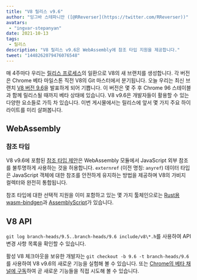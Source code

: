 ```yaml
---
title: "V8 릴리스 v9.6"
author: "잉그바 스테파니안 ([@RReverser](https://twitter.com/RReverser))"
avatars:
 - "ingvar-stepanyan"
date: 2021-10-13
tags:
 - 릴리스
description: "V8 릴리스 v9.6은 WebAssembly에 참조 타입 지원을 제공합니다."
tweet: "1448262079476076548"
---
```

매 4주마다 우리는 [릴리스 프로세스](https://v8.dev/docs/release-process)의 일환으로 V8의 새 브랜치를 생성합니다. 각 버전은 Chrome 베타 마일스톤 직전 V8의 Git 마스터에서 분기됩니다. 오늘 우리는 최신 브랜치 [V8 버전 9.6](https://chromium.googlesource.com/v8/v8.git/+log/branch-heads/9.6)을 발표하게 되어 기쁩니다. 이 버전은 몇 주 후 Chrome 96 스테이블과 함께 릴리스될 때까지 베타 상태에 있습니다. V8 v9.6은 개발자들이 활용할 수 있는 다양한 요소들로 가득 차 있습니다. 이번 게시물에서는 릴리스에 앞서 몇 가지 주요 하이라이트를 미리 살펴봅니다.

<!--truncate-->
## WebAssembly

### 참조 타입

V8 v9.6에 포함된 [참조 타입 제안](https://github.com/WebAssembly/reference-types/blob/master/proposals/reference-types/Overview.md)은 WebAssembly 모듈에서 JavaScript 외부 참조를 불투명하게 사용하는 것을 허용합니다. `externref` (이전 명칭: `anyref`) 데이터 타입은 JavaScript 객체에 대한 참조를 안전하게 유지하는 방법을 제공하며 V8의 가비지 컬렉터와 완전히 통합됩니다.

참조 타입에 대한 선택적 지원을 이미 포함하고 있는 몇 가지 툴체인으로는 [Rust용 wasm-bindgen](https://rustwasm.github.io/wasm-bindgen/reference/reference-types.html)과 [AssemblyScript](https://www.assemblyscript.org/compiler.html#command-line-options)가 있습니다.

## V8 API

`git log branch-heads/9.5..branch-heads/9.6 include/v8\*.h`를 사용하여 API 변경 사항 목록을 확인할 수 있습니다.

활성 V8 체크아웃을 보유한 개발자는 `git checkout -b 9.6 -t branch-heads/9.6`를 사용하여 V8 v9.6의 새로운 기능을 실험해 볼 수 있습니다. 또는 [Chrome의 베타 채널에 구독](https://www.google.com/chrome/browser/beta.html)하여 곧 새로운 기능들을 직접 시도해 볼 수 있습니다.
